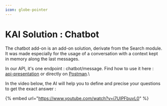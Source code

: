 ```yaml
---
icon: globe-pointer
---
```


# KAI Solution : Chatbot

The chatbot add-on is an add-on solution, derivate from the Search module. It was made especially for the usage of a conversation with a context kept in memory along the last messages.

In our API, it's one endpoint : chatbot/message. Find how to use it here : [api-presentation](../../api/api-presentation/ "mention") or directly on [Postman](https://documenter.getpostman.com/view/30765019/2s9YXcek45#80df8657-4c6b-4865-aa08-60ebc62c0ac8).\


In the video below, the AI will help you to define and precise your questions to get the exact answer :

{% embed url="https://www.youtube.com/watch?v=i7UlPFbuvL0" %}
